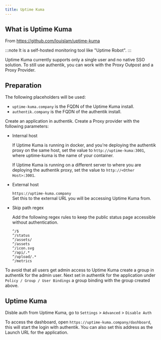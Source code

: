 ```yaml
---
title: Uptime Kuma
---
```


## What is Uptime Kuma

From https://github.com/louislam/uptime-kuma

:::note
It is a self-hosted monitoring tool like "Uptime Robot".
:::

Uptime Kuma currently supports only a single user and no native SSO solution. To still use authentik, you can work with the Proxy Outpost and a Proxy Provider.

## Preparation

The following placeholders will be used:

-   `uptime-kuma.company` is the FQDN of the Uptime Kuma install.
-   `authentik.company` is the FQDN of the authentik install.

Create an application in authentik. Create a Proxy provider with the following parameters:

-   Internal host

    If Uptime Kuma is running in docker, and you're deploying the authentik proxy on the same host, set the value to `http://uptime-kuma:3001`, where uptime-kuma is the name of your container.

    If Uptime Kuma is running on a different server to where you are deploying the authentik proxy, set the value to `http://<Other Host>:3001`.

-   External host

    `https://uptime-kuma.company`  
    Set this to the external URL you will be accessing Uptime Kuma from.

-   Skip path regex

    Add the following regex rules to keep the public status page accessible without authentication.

    ```
    ^/$
    ^/status
    ^/assets/
    ^/assets
    ^/icon.svg
    ^/api/.*
    ^/upload/.*
    ^/metrics
    ```

To avoid that all users get admin access to Uptime Kuma create a group in authentik for the admin user. Next set in authentik for the application under `Policy / Group / User Bindings` a group binding with the group created above.

## Uptime Kuma

Disble auth from Uptime Kuma, go to `Settings` > `Advanced` > `Disable Auth`

To access the dashboard, open `https://uptime-kuma.company/dashboard`, this will start the login with authentik. You can also set this address as the Launch URL for the application.
